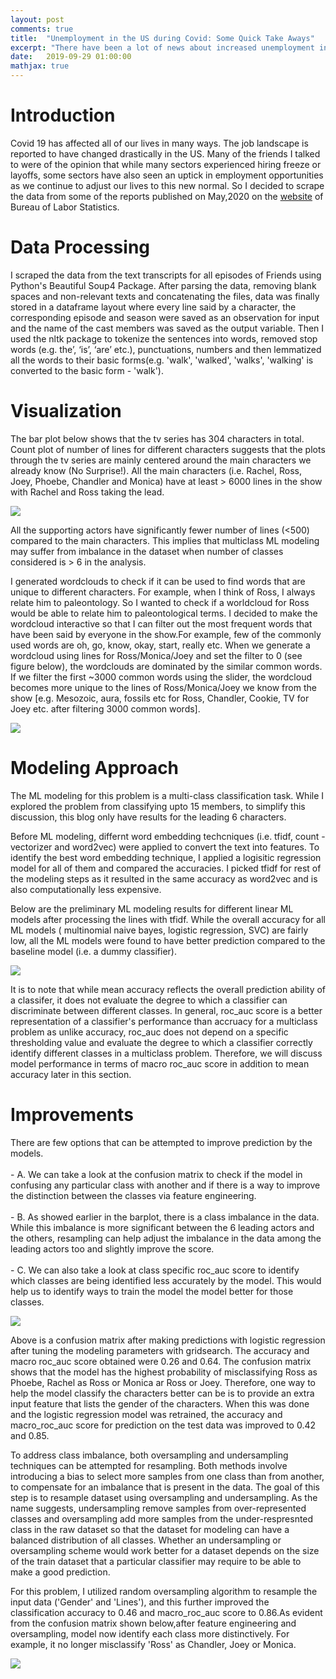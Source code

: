 ```yaml
---
layout: post
comments: true
title:  "Unemployment in the US during Covid: Some Quick Take Aways"
excerpt: "There have been a lot of news about increased unemployment in the US due to the pandemic (i.e. covid 19) lately. So I decided to scrape some data from a couple of recently published reports on the [website](https://www.bls.gov/) of Bureau of Labor Statistics over  and do a quick exploratory data analysis. This short writeup outlines my finidings."
date:   2019-09-29 01:00:00
mathjax: true
---
```


# Introduction

Covid 19 has affected all of our lives in many ways. The job landscape is reported to have changed drastically in the US. Many of the friends I talked to were of the opinion that while many sectors experienced hiring freeze or layoffs, some sectors have also seen an uptick in employment opportunities as we continue to adjust our lives to this new normal. So I decided to scrape the data from some of the reports published on May,2020 on the [website](https://www.bls.gov/) of Bureau of Labor Statistics.
 
# Data Processing

I scraped the data from the text transcripts for all episodes of Friends using Python's Beautiful Soup4 Package. After parsing the data, removing blank spaces and non-relevant texts and concatenating the files, data was finally stored in a dataframe layout where every line said by a character, the corresponding episode and season were saved as an observation for input and the name of the cast members was saved as the output variable. Then I used the nltk package to tokenize the sentences into words, removed stop words (e.g. the’, ‘is’, ‘are’ etc.), punctuations, numbers and then lemmatized all the words to their basic forms(e.g. 'walk', 'walked', 'walks', 'walking' is converted to the basic form - 'walk').
    
# Visualization

The bar plot below shows that the tv series has 304 characters in total. Count plot of number of lines for different characters suggests that the plots through the tv series are mainly centered around the main characters we already know (No Surprise!). All the main characters (i.e. Rachel, Ross, Joey, Phoebe, Chandler and Monica) have at least > 6000 lines in the show with Rachel and Ross taking the lead. 

<img src="/assets/NLPFriends/barplot.png">
 
All the supporting actors have significantly fewer number of lines (<500) compared to the main characters. This implies that multiclass ML modeling may suffer from imbalance in the dataset when number of classes considered is > 6 in the analysis.
   
I generated wordclouds to check if it can be used to find words that are unique to different characters. For example, when I think of Ross, I always relate him to paleontology. So I wanted to check if a worldcloud for Ross would be able to relate him to paleontological terms. I decided to make the wordcloud interactive so that I can filter out the most frequent words that have been said by everyone in the show.For example, few of the commonly used words are oh, go, know, okay, start, really etc. When we generate a wordcloud using lines for Ross/Monica/Joey and set the filter to 0 (see figure below), the wordclouds are  dominated by the similar common words. If we filter the first ~3000 common words using the slider, the wordcloud becomes more unique to the lines of Ross/Monica/Joey we know from the show [e.g. Mesozoic, aura, fossils etc for Ross, Chandler, Cookie, TV for Joey etc. after filtering 3000 common words].

<img src="/assets/NLPFriends/Wordcloud_filter.png">


# Modeling Approach
    
The ML modeling for this problem is a multi-class classification task. While I explored the problem from classifying upto 15 members, to simplify this discussion, this blog only have results for the leading 6 characters.

Before  ML modeling, differnt word embedding techcniques (i.e. tfidf, count -vectorizer and word2vec) were applied to convert the text into features. To identify the best word embedding technique, I applied a logisitic regression model for all of them and compared the accuracies. I picked tfidf for rest of the modeling steps as it resulted in the same accuracy as word2vec and is also computationally less expensive.
    
Below are the preliminary ML modeling results for different linear ML models after processing the lines with tfidf. While the overall accuracy for all ML models ( multinomial naive bayes, logistic regression, SVC) are fairly low, all the ML models were found to have better prediction compared to the baseline model (i.e. a dummy classifier).

<img src="/assets/NLPFriends/accuracy_classification.png">
 
It is to note that while mean accuracy reflects the overall prediction ability of a classifer, it does not evaluate the degree to which a classifier can discriminate between different classes. In general, roc_auc score is a better representation of a classifier's performance than accruacy for a multiclass problem as unlike accuracy, roc_auc does not depend on a specific thresholding value and evaluate the degree to which a classifier correctly identify different classes in a multiclass problem. Therefore, we will discuss model performance in terms of macro roc_auc score in addition to  mean accuracy later in this section.

# Improvements

There are few options that can be attempted to improve prediction by the models. <br><br>
    - A. We can take a look at the confusion matrix to check if the model in confusing any particular class with another and if there is a way to improve the distinction between the classes via feature engineering. <br><br>
    - B.  As showed earlier in the barplot, there is a class imbalance in the data. While this imbalance is more significant between the 6 leading actors and the others, resampling can help adjust the imbalance in the data among the leading actors too and slightly improve the score.  <br><br>
    - C. We can also take a look at class specific roc_auc score to identify which classes are being identified less accurately by the model. This would help us to identify ways to train the model the model better for those classes.
    
<img src="/assets/NLPFriends/CM1.png">
    
Above is a confusion matrix after making predictions with logistic regression after tuning the modeling parameters with gridsearch. The accuracy and macro roc_auc score obtained were 0.26 and 0.64. The confusion matrix shows that the model has the highest probability of misclassifying Ross as Phoebe,  Rachel as Ross or Monica ar Ross or Joey. Therefore, one way to help the model classify the characters better can be is to provide an extra input feature that lists the gender of the characters. When this was done and the logistic regression model was retrained, the accuracy and macro_roc_auc score for prediction on the test data was improved to 0.42 and 0.85.
  
To address class imbalance, both oversampling and undersampling  techniques can be attempted for resampling. Both methods involve introducing a bias to select more samples from one class than from another, to compensate for an imbalance that is present in the data. The goal of this step is to resample dataset using oversampling and undersampling. As the name suggests, undersampling remove samples from over-represented classes and oversampling add more samples from the under-respresnted class in the raw dataset so that the dataset for modeling can have a balanced distribution of all classes. Whether an undersampling or oversampling scheme would work better for a dataset depends on the size of the train dataset that a particular classifier may require to be able to make a good prediction.
    
 For this problem, I utilized random oversampling algorithm to resample the input data ('Gender' and 'Lines'), and this further improved the classification accuracy to 0.46 and  macro_roc_auc score to 0.86.As evident from the confusion matrix shown below,after feature engineering and oversampling, model now identify each class more distinctively. For example, it no longer misclassify 'Ross' as Chandler, Joey or Monica.
 
 <img src="/assets/NLPFriends/CM2.png">
